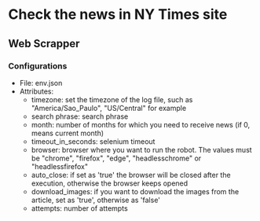 # Check the news in NY Times site
## Web Scrapper

### Configurations
* File: env.json
* Attributes:
  *  timezone: set the timezone of the log file, such as "America/Sao_Paulo", "US/Central" for example
  *  search phrase: search phrase
  *  month: number of months for which you need to receive news (if 0, means current month)
  *  timeout_in_seconds: selenium timeout
  *  browser: browser where you want to run the robot. The values must be "chrome", "firefox", "edge", "headlesschrome" or "headlessfirefox"
  *  auto_close: if set as 'true' the browser will be closed after the execution, otherwise the browser keeps opened
  *  download_images: if you want to download the images from the article, set as 'true', otherwise as 'false'
  *  attempts: number of attempts